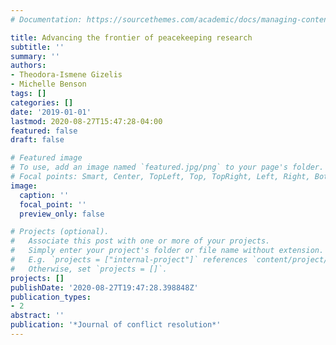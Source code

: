 ```yaml
---
# Documentation: https://sourcethemes.com/academic/docs/managing-content/

title: Advancing the frontier of peacekeeping research
subtitle: ''
summary: ''
authors:
- Theodora-Ismene Gizelis
- Michelle Benson
tags: []
categories: []
date: '2019-01-01'
lastmod: 2020-08-27T15:47:28-04:00
featured: false
draft: false

# Featured image
# To use, add an image named `featured.jpg/png` to your page's folder.
# Focal points: Smart, Center, TopLeft, Top, TopRight, Left, Right, BottomLeft, Bottom, BottomRight.
image:
  caption: ''
  focal_point: ''
  preview_only: false

# Projects (optional).
#   Associate this post with one or more of your projects.
#   Simply enter your project's folder or file name without extension.
#   E.g. `projects = ["internal-project"]` references `content/project/deep-learning/index.md`.
#   Otherwise, set `projects = []`.
projects: []
publishDate: '2020-08-27T19:47:28.398848Z'
publication_types:
- 2
abstract: ''
publication: '*Journal of conflict resolution*'
---
```

